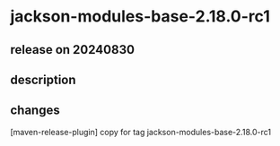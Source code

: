 # jackson-modules-base-2.18.0-rc1

## release on 20240830
## description
## changes
[maven-release-plugin] copy for tag jackson-modules-base-2.18.0-rc1

